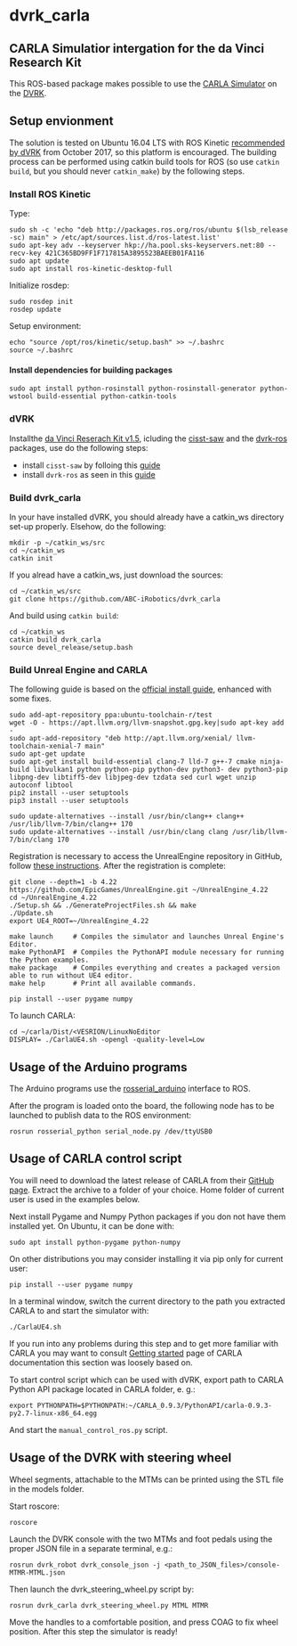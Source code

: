 # dvrk_carla

## CARLA Simulatior intergation for the da Vinci Research Kit

This ROS-based package makes possible to use the [CARLA Simulator](http://carla.org/) on the [DVRK](https://github.com/jhu-dvrk/sawIntuitiveResearchKit/wiki).

## Setup envionment

The solution is tested on Ubuntu 16.04 LTS with ROS Kinetic [recommended by dVRK](https://github.com/jhu-dvrk/sawIntuitiveResearchKit/wiki/Development-Environment) from October 2017, so this platform is encouraged. The building process can be performed using catkin build tools for ROS (so use `catkin build`, but you should never `catkin_make`) by the following steps.

### Install ROS Kinetic

Type:

    sudo sh -c 'echo "deb http://packages.ros.org/ros/ubuntu $(lsb_release -sc) main" > /etc/apt/sources.list.d/ros-latest.list'
    sudo apt-key adv --keyserver hkp://ha.pool.sks-keyservers.net:80 --recv-key 421C365BD9FF1F717815A3895523BAEEB01FA116
    sudo apt update
    sudo apt install ros-kinetic-desktop-full

Initialize rosdep:

    sudo rosdep init
    rosdep update

Setup environment:

    echo "source /opt/ros/kinetic/setup.bash" >> ~/.bashrc
    source ~/.bashrc

#### Install dependencies for building packages

    sudo apt install python-rosinstall python-rosinstall-generator python-wstool build-essential python-catkin-tools
    
### dVRK
 
Installthe [da Vinci Reserach Kit v1.5](https://github.com/jhu-dvrk/sawIntuitiveResearchKit/wiki), icluding the [cisst-saw](https://github.com/jhu-cisst/cisst/wiki/Compiling-cisst-and-SAW-with-CMake#13-building-using-catkin-build-tools-for-ros) and the [dvrk-ros](https://github.com/jhu-dvrk/sawIntuitiveResearchKit/wiki/CatkinBuild#dvrk-ros) packages, use do the following steps:

* install `cisst-saw` by folloing this [guide](https://github.com/jhu-cisst/cisst/wiki/Compiling-cisst-and-SAW-with-CMake#13-building-using-catkin-build-tools-for-ros)
* install `dvrk-ros` as seen in this [guide](https://github.com/jhu-dvrk/sawIntuitiveResearchKit/wiki/CatkinBuild#dvrk-ros)

### Build dvrk_carla

In your have installed dVRK, you should already have a catkin_ws directory set-up properly. Elsehow, do the following:

    mkdir -p ~/catkin_ws/src
    cd ~/catkin_ws
    catkin init
    
If you alread have a catkin_ws, just download the sources:

    cd ~/catkin_ws/src
    git clone https://github.com/ABC-iRobotics/dvrk_carla
    
And build using `catkin build`:

    cd ~/catkin_ws
    catkin build dvrk_carla
    source devel_release/setup.bash    
    
### Build Unreal Engine and CARLA

The following guide is based on the [official install guide](https://carla.readthedocs.io/en/latest/how_to_build_on_linux/), enhanced with some fixes.

    sudo add-apt-repository ppa:ubuntu-toolchain-r/test
    wget -O - https://apt.llvm.org/llvm-snapshot.gpg.key|sudo apt-key add -
    sudo apt-add-repository "deb http://apt.llvm.org/xenial/ llvm-toolchain-xenial-7 main"
    sudo apt-get update
    sudo apt-get install build-essential clang-7 lld-7 g++-7 cmake ninja-build libvulkan1 python python-pip python-dev python3- dev python3-pip libpng-dev libtiff5-dev libjpeg-dev tzdata sed curl wget unzip autoconf libtool
    pip2 install --user setuptools
    pip3 install --user setuptools
    
    sudo update-alternatives --install /usr/bin/clang++ clang++ /usr/lib/llvm-7/bin/clang++ 170
    sudo update-alternatives --install /usr/bin/clang clang /usr/lib/llvm-7/bin/clang 170

Registration is necessary to access the UnrealEngine repository in GitHub, follow [these instructions](https://www.unrealengine.com/en-US/ue4-on-github). After the registration is complete:

    git clone --depth=1 -b 4.22 https://github.com/EpicGames/UnrealEngine.git ~/UnrealEngine_4.22
    cd ~/UnrealEngine_4.22
    ./Setup.sh && ./GenerateProjectFiles.sh && make
    ./Update.sh
    export UE4_ROOT=~/UnrealEngine_4.22
    
    make launch     # Compiles the simulator and launches Unreal Engine's Editor.
    make PythonAPI  # Compiles the PythonAPI module necessary for running the Python examples.
    make package    # Compiles everything and creates a packaged version able to run without UE4 editor.
    make help       # Print all available commands.
    
    pip install --user pygame numpy
    
To launch CARLA:

    cd ~/carla/Dist/<VESRION/LinuxNoEditor
    DISPLAY= ./CarlaUE4.sh -opengl -quality-level=Low



## Usage of the Arduino programs

The Arduino programs use the [rosserial_arduino](http://wiki.ros.org/rosserial_arduino) interface to ROS.

After the program is loaded onto the board, the following node has to be launched to publish data to the ROS environment:

    rosrun rosserial_python serial_node.py /dev/ttyUSB0

## Usage of CARLA control script

You will need to download the latest release of CARLA from their [GitHub page](https://github.com/carla-simulator/carla/blob/master/Docs/download.md). Extract the archive to a folder of your choice. Home folder of current user is used in the examples below.

Next install Pygame and Numpy Python packages if you don not have them installed yet. On Ubuntu, it can be done with:

    sudo apt install python-pygame python-numpy

On other distributions you may consider installing it via pip only for current user:

    pip install --user pygame numpy

In a terminal window, switch the current directory to the path you extracted CARLA to and start the simulator with:

    ./CarlaUE4.sh

If you run into any problems during this step and to get more familiar with CARLA you may want to consult [Getting started](https://carla.readthedocs.io/en/latest/getting_started/) page of CARLA documentation this section was loosely based on.

To start control script which can be used with dVRK, export path to CARLA Python API package located in CARLA folder, e. g.:

    export PYTHONPATH=$PYTHONPATH:~/CARLA_0.9.3/PythonAPI/carla-0.9.3-py2.7-linux-x86_64.egg

And start the `manual_control_ros.py` script.

## Usage of the DVRK with steering wheel

Wheel segments, attachable to the MTMs can be printed using the STL file in the models folder. 

Start roscore:

    roscore

Launch the DVRK console with the two MTMs and foot pedals using the proper JSON file in a separate terminal, e.g.:

    rosrun dvrk_robot dvrk_console_json -j <path_to_JSON_files>/console-MTMR-MTML.json
    
Then launch the dvrk_steering_wheel.py script by:

    rosrun dvrk_carla dvrk_steering_wheel.py MTML MTMR
    
Move the handles to a comfortable position, and press COAG to fix wheel position. After this step the simulator is ready!
